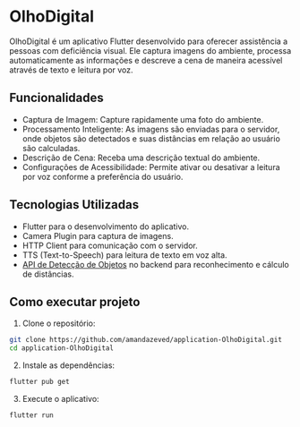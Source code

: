 # OlhoDigital

OlhoDigital é um aplicativo Flutter desenvolvido para oferecer assistência a pessoas com deficiência visual. Ele captura imagens do ambiente, processa automaticamente as informações e descreve a cena de maneira acessível através de texto e leitura por voz.

## Funcionalidades
 
 - Captura de Imagem: Capture rapidamente uma foto do ambiente.
 - Processamento Inteligente: As imagens são enviadas para o servidor, onde objetos são detectados e suas distâncias em relação ao usuário são calculadas.
 - Descrição de Cena: Receba uma descrição textual do ambiente.
 - Configurações de Acessibilidade: Permite ativar ou desativar a leitura por voz conforme a preferência do usuário.

## Tecnologias Utilizadas

 - Flutter para o desenvolvimento do aplicativo.
 - Camera Plugin para captura de imagens.
 - HTTP Client para comunicação com o servidor.
 - TTS (Text-to-Speech) para leitura de texto em voz alta.
 - [API de Detecção de Objetos](https://github.com/amandazeved/api-flask-yolo) no backend para reconhecimento e cálculo de distâncias. 

## Como executar projeto

1. Clone o repositório:
```bash
git clone https://github.com/amandazeved/application-OlhoDigital.git
cd application-OlhoDigital
```

2. Instale as dependências:
```bash
flutter pub get
```

3. Execute o aplicativo:
```bash
flutter run
```

